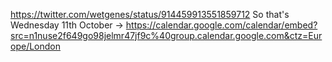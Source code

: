 https://twitter.com/wetgenes/status/914459913551859712 So that's Wednesday 11th October -&gt; https://calendar.google.com/calendar/embed?src=n1nuse2f649go98jelmr47jf9c%40group.calendar.google.com&ctz=Europe/London